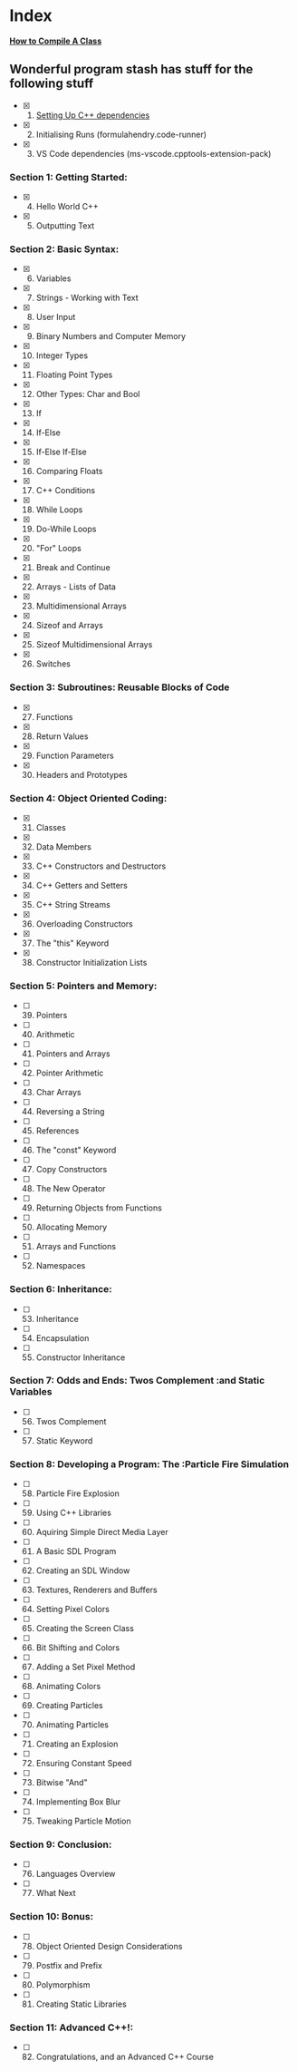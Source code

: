 # Index
[**How to Compile A Class**](https://github.com/Midnight1938/My_Cpp_Path/blob/master/Compiling%20Classes.md)

## Wonderful program stash has stuff for the following stuff

- [x] 1. [Setting Up C++ dependencies](https://code.visualstudio.com/docs/cpp/config-linux)
- [x] 2. Initialising Runs (formulahendry.code-runner)
- [x] 3. VS Code dependencies (ms-vscode.cpptools-extension-pack)

### **Section 1: Getting Started:**

- [x] 4. Hello World C++
- [x] 5. Outputting Text

### **Section 2: Basic Syntax:**

- [x] 6. Variables
- [x] 7. Strings - Working with Text
- [x] 8. User Input
- [x] 9. Binary Numbers and Computer Memory
- [x] 10. Integer Types
- [x] 11. Floating Point Types
- [x] 12. Other Types: Char and Bool
- [x] 13. If
- [x] 14. If-Else
- [x] 15. If-Else If-Else
- [x] 16. Comparing Floats
- [x] 17. C++ Conditions
- [x] 18. While Loops
- [x] 19. Do-While Loops
- [x] 20. "For" Loops
- [x] 21. Break and Continue
- [x] 22. Arrays - Lists of Data
- [x] 23. Multidimensional Arrays
- [x] 24. Sizeof and Arrays
- [x] 25. Sizeof Multidimensional Arrays
- [x] 26. Switches

### **Section 3: Subroutines: Reusable Blocks of Code**

- [x] 27. Functions
- [x] 28. Return Values
- [x] 29. Function Parameters
- [x] 30. Headers and Prototypes

### **Section 4: Object Oriented Coding:**

- [x] 31. Classes
- [x] 32. Data Members
- [x] 33. C++ Constructors and Destructors
- [x] 34. C++ Getters and Setters
- [x] 35. C++ String Streams
- [x] 36. Overloading Constructors
- [x] 37. The "this" Keyword
- [x] 38. Constructor Initialization Lists

### **Section 5: Pointers and Memory:**

- [ ] 39. Pointers
- [ ] 40. Arithmetic
- [ ] 41. Pointers and Arrays
- [ ] 42. Pointer Arithmetic
- [ ] 43. Char Arrays
- [ ] 44. Reversing a String
- [ ] 45. References
- [ ] 46. The "const" Keyword
- [ ] 47. Copy Constructors
- [ ] 48. The New Operator
- [ ] 49. Returning Objects from Functions
- [ ] 50. Allocating Memory
- [ ] 51. Arrays and Functions
- [ ] 52. Namespaces

### **Section 6: Inheritance:**

- [ ] 53. Inheritance
- [ ] 54. Encapsulation
- [ ] 55. Constructor Inheritance

### **Section 7: Odds and Ends: Twos Complement :and Static Variables**

- [ ] 56. Twos Complement
- [ ] 57. Static Keyword

### **Section 8: Developing a Program: The :Particle Fire Simulation**

- [ ] 58. Particle Fire Explosion
- [ ] 59. Using C++ Libraries
- [ ] 60. Aquiring Simple Direct Media Layer
- [ ] 61. A Basic SDL Program
- [ ] 62. Creating an SDL Window
- [ ] 63. Textures, Renderers and Buffers
- [ ] 64. Setting Pixel Colors
- [ ] 65. Creating the Screen Class
- [ ] 66. Bit Shifting and Colors
- [ ] 67. Adding a Set Pixel Method
- [ ] 68. Animating Colors
- [ ] 69. Creating Particles
- [ ] 70. Animating Particles
- [ ] 71. Creating an Explosion
- [ ] 72. Ensuring Constant Speed
- [ ] 73. Bitwise "And"
- [ ] 74. Implementing Box Blur
- [ ] 75. Tweaking Particle Motion

### **Section 9: Conclusion:**

- [ ] 76. Languages Overview
- [ ] 77. What Next

### **Section 10: Bonus:**

- [ ] 78. Object Oriented Design Considerations
- [ ] 79. Postfix and Prefix
- [ ] 80. Polymorphism
- [ ] 81. Creating Static Libraries

### **Section 11: Advanced C++!:**

- [ ] 82. Congratulations, and an Advanced C++ Course

